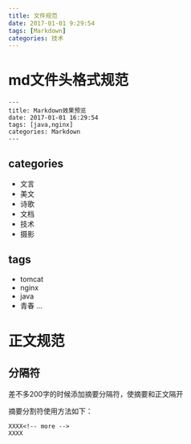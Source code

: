 ```yaml
---
title: 文件规范
date: 2017-01-01 9:29:54
tags: [Markdown]
categories: 技术
---
```

# md文件头格式规范
``` stylus
---
title: Markdown效果预览
date: 2017-01-01 16:29:54
tags: [java,nginx]
categories: Markdown
---
```
## categories
 - 文言
 - 美文
 - 诗歌
 - 文档
 - 技术
 - 摄影<!--more-->

## tags

 - tomcat
 - nginx
 - java
 - 青春
...
# 正文规范
## 分隔符
差不多200字的时候添加摘要分隔符，使摘要和正文隔开

摘要分割符使用方法如下：
``` stylus
XXXX<!-- more -->
XXXX
```

